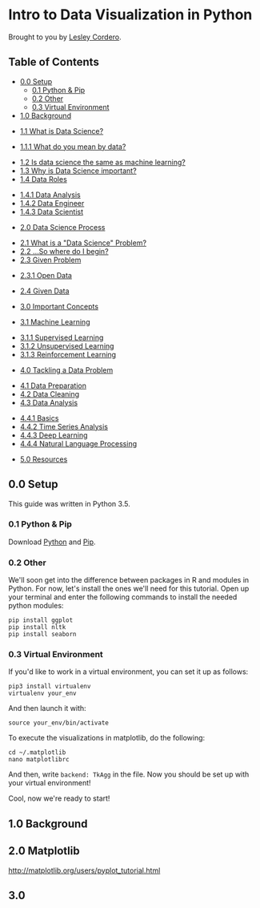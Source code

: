 Intro to Data Visualization in Python
==================

Brought to you by [Lesley Cordero](http://www.columbia.edu/~lc2958). 

## Table of Contents

- [0.0 Setup](#00-setup)
	+ [0.1 Python & Pip](#01-python--pip)
	+ [0.2 Other](#02-other)
	+ [0.3 Virtual Environment](#03-virtual-environment)
- [1.0 Background](#10-background)
+ [1.1 What is Data Science?](#11-what-is-data-science)
* [1.1.1 What do you mean by data?](#111-what-do-you-mean-by-data)
+ [1.2 Is data science the same as machine learning?](#12-is-data-science-the-same-as-machine-learning)
+ [1.3 Why is Data Science important?](#13-why-is-data-science-important)
+ [1.4 Data Roles](#14-data-roles)
* [1.4.1 Data Analysis](#141-data-analyst)
* [1.4.2 Data Engineer](#142-data-engineer)
* [1.4.3 Data Scientist](#143-data-scientist)
- [2.0 Data Science Process](#20-data-science-process)
+ [2.1 What is a "Data Science" Problem?](#21-what-is-a-data-science-problem)
+ [2.2 ...So where do I begin?](#22-so-where-do-i-begin)
+ [2.3 Given Problem](#23-given-problem)
* [2.3.1 Open Data](#231-open-data)
+ [2.4 Given Data](#24-given-data)    
- [3.0 Important Concepts](#30-important-concepts)
+ [3.1 Machine Learning](#31-machine-learning)
* [3.1.1 Supervised Learning](#311-supervised-learning)
* [3.1.2 Unsupervised Learning](#312-unsupervised-learning)
* [3.1.3 Reinforcement Learning](#313-reinforcement-learning)
- [4.0 Tackling a Data Problem](#40-tackling-a-data-problem)
+ [4.1 Data Preparation](#41-data-preparation)
+ [4.2 Data Cleaning](#42-data-cleaning)
+ [4.3 Data Analysis](#43-data-analysis)
* [4.4.1 Basics](#431-basics)
* [4.4.2 Time Series Analysis](#432-time-series-analysis)
* [4.4.3 Deep Learning](#433-deep-learning)
* [4.4.4 Natural Language Processing](#434-natural-language-processing)
- [5.0 Resources](#50-resources)


## 0.0 Setup

This guide was written in Python 3.5.

### 0.1 Python & Pip

Download [Python](https://www.python.org/downloads/) and [Pip](https://pip.pypa.io/en/stable/installing/).


### 0.2 Other

We'll soon get into the difference between packages in R and modules in Python. For now, let's install the ones we'll need for this tutorial. Open up your terminal and enter the following commands to install the needed python modules: 

```
pip install ggplot
pip install nltk
pip install seaborn 
```

### 0.3 Virtual Environment

If you'd like to work in a virtual environment, you can set it up as follows: 
```
pip3 install virtualenv
virtualenv your_env
```
And then launch it with: 
```
source your_env/bin/activate
```

To execute the visualizations in matplotlib, do the following:

```
cd ~/.matplotlib
nano matplotlibrc
```
And then, write `backend: TkAgg` in the file. Now you should be set up with your virtual environment!

Cool, now we're ready to start! 

## 1.0 Background

## 2.0 Matplotlib

http://matplotlib.org/users/pyplot_tutorial.html


## 3.0 
















 
